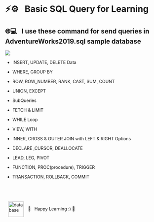 
<h1> ⚡⚙️ &nbsp; Basic SQL Query for Learning </h1>

<h2> 🌐💻 &nbsp; I use these command for send queries in AdventureWorks2019.sql sample database </h2>

<img src="https://img.shields.io/static/v1?label=&labelColor=gray&message=MySQL&color=darkblue&style=flat&logo=mysql&logoColor=black">

<br>

- INSERT, UPDATE, DELETE Data

- WHERE, GROUP BY
- ROW, ROW_NUMBER, RANK, CAST, SUM, COUNT
- UNION, EXCEPT
- SubQueries
- FETCH & LIMIT
- WHILE Loop
- VIEW, WITH
- INNER, CROSS & OUTER JOIN with LEFT & RIGHT Options
- DECLARE ,CURSOR, DEALLOCATE
- LEAD, LEG, PIVOT
- FUNCTION, PROC(procedure), TRIGGER
- TRANSACTION, ROLLBACK, COMMIT

<br>
<br>

<img align="center" style="margin: 10px" src="https://uxwing.com/wp-content/themes/uxwing/download/web-app-development/data-mining-icon.svg" alt="database" height="50" /> 🔧 &nbsp; Happy Learning :) 🌱